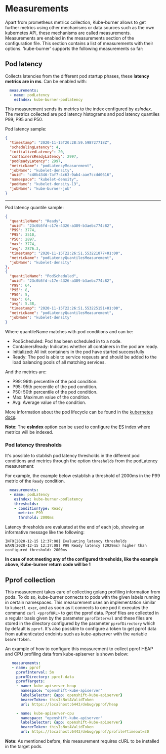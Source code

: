 # Measurements

Apart from prometheus metrics collection, Kube-burner allows to get further metrics using other mechanisms or data sources such as the own kubernetes API, these mechanisms are called measurements.
Measurements are enabled in the measurements section of the configuration file. This section contains a list of measurements with their options.
'kube-burner' supports the following measurements so far:

## Pod latency

Collects latencies from the different pod startup phases, these **latency metrics are in ms**. Can be enabled with:

```yaml
  measurements:
  - name: podLatency
    esIndex: kube-burner-podlatency
```

This measurement sends its metrics to the index configured by *esIndex*. The metrics collected are pod latency histograms and pod latency quantiles P99, P95 and P50.

Pod latency sample:
```json
{
  "timestamp": "2020-11-15T20:28:59.598727718Z",
  "schedulingLatency": 4,
  "initializedLatency": 20,
  "containersReadyLatency": 2997,
  "podReadyLatency": 2997,
  "metricName": "podLatencyMeasurement",
  "jobName": "kubelet-density",
  "uuid": "c40b4346-7af7-4c63-9ab4-aae7ccdd0616",
  "namespace": "kubelet-density",
  "podName": "kubelet-density-13",
  "jobName": "kube-burner-job"
}
```

---

Pod latency quantile sample:

```json
{
  "quantileName": "Ready",
  "uuid": "23c0b5fd-c17e-4326-a389-b3aebc774c82",
  "P99": 3774,
  "P95": 3510,
  "P50": 2897,
  "max": 3774,
  "avg": 2876.3,
  "timestamp": "2020-11-15T22:26:51.553221077+01:00",
  "metricName": "podLatencyQuantilesMeasurement",
  "jobName": "kubelet-density"
},
{
  "quantileName": "PodScheduled",
  "uuid": "23c0b5fd-c17e-4326-a389-b3aebc774c82",
  "P99": 64,
  "P95": 8,
  "P50": 5,
  "max": 64,
  "avg": 5.38,
  "timestamp": "2020-11-15T22:26:51.553225151+01:00",
  "metricName": "podLatencyQuantilesMeasurement",
  "jobName": "kubelet-density"
}
```

Where quantileName matches with pod conditions and can be:
- PodScheduled: Pod has been scheduled in to a node.
- ContainersReady: Indicates whether all containers in the pod are ready.
- Initialized: All init containers in the pod have started successfully
- Ready: The pod is able to service reqeusts and should be added to the load balancing pools of all matching services.

And the metrics are:
- P99: 99th percentile of the pod condition.
- P95: 95th percentile of the pod condition.
- P50: 50th percentile of the pod condition.
- Max: Maximum value of the condition.
- Avg: Average value of the condition.

More information about the pod lifecycle can be found in the [kubernetes docs](https://kubernetes.io/docs/concepts/workloads/pods/pod-lifecycle/).

**Note**: The __esIndex__ option can be used to configure the ES index where metrics will be indexed.

### Pod latency thresholds

It's possible to stablish pod latency thresholds in the different pod conditions and metrics through the option `thresholds` from the podLatency measurement:

For example, the example below establish a threshold of 2000ms in the P99 metric of the `Ready` condition.

```yaml
  measurements:
  - name: podLatency
    esIndex: kube-burner-podlatency
    thresholds:
    - conditionType: Ready
      metric: P99
      thrshold: 2000ms
```

Latency thresholds are evaluated at the end of each job, showing an informative message like the following:

```
INFO[2020-12-15 12:37:08] Evaluating latency thresholds
WARN[2020-12-15 12:37:08] P99 Ready latency (2929ms) higher than configured threshold: 2000ms
```

**In case of not meeting any of the configured thresholds, like the example above, Kube-burner return code will be 1**

## Pprof collection

This measurement takes care of collecting golang profiling information from pods. To do so, kube-burner connects to pods with the given labels running in certain namespaces. This measurement uses an implementation similar to `kubectl exec`, and as soon as it connects to one pod it executes the command `curl <pprofURL>` to get the pprof data. Pprof files are collected in a regular basis given by the parameter `pprofInterval` and these files are stored in the directory configured by the parameter `pprofDirectory` which by default is `pprof`.
It's also possible to configure a token to get pprof data from authenticated endoints such as kube-apiserver with the variable `bearerToken`.

An example of how to configure this measurement to collect pprof HEAP and CPU profiling data from kube-apiserver is shown below:

```yaml
   measurements:
   - name: pprof
     pprofInterval: 5m
     pprofDirectory: pprof-data
     pprofTargets:
     - name: kube-apiserver-heap
       namespace: "openshift-kube-apiserver"
       labelSelector: {app: openshift-kube-apiserver}
       bearerToken: thisIsNotAValidToken
       url: https://localhost:6443/debug/pprof/heap

     - name: kube-apiserver-cpu
       namespace: "openshift-kube-apiserver"
       labelSelector: {app: openshift-kube-apiserver}
       bearerToken: thisIsNotAValidToken
       url: https://localhost:6443/debug/pprof/profile?timeout=30
```

**Note**: As mentioned before, this measurement requires cURL to be installed in the target pods.
